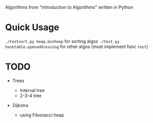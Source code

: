 Algorithms from "Introduction to Algorithms" written in Python

# Quick Usage

`./testsort.py heap.minheap` for sorting algos
`./test.py hashtable.openaddressing` for other algos (must implement func `test`)

# TODO

* Trees
  * Interval tree
  * 2-3-4 tree

* Dijkstra
  * using Fibonacci heap
